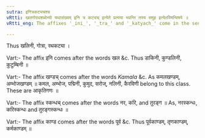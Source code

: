 ```yaml
---
sutra: इनित्रकट्यचश्च
vRtti: खलगोरथशब्देभ्यो यथासंख्यम् इनि त्र कट्यच् इत्येते प्रत्यया भवन्ति तस्य समुह इत्येतस्मिन्विषये ॥
vRtti_eng: The affixes '_ini_', '_tra_' and '_katyach_' come in the senses of 'collection thereof', respectively after the word '_khala_', '_go_' and '_ratha_'.

---
```

Thus खलिनी, गोत्रा, रथकट्या ।

Vart:- The affix इनि comes after the words खल &c. Thus डाकिनी, कुण्डलिनी, कुटुम्बिनी ॥

Vart:- The affix खण्डच् comes after the words _Kamala_ &c. As कमलखण्डम्, अम्भोजखण्डम् ॥ कमल, अम्भोज, पद्मिनी, कुमुद, सरोज्, नलिनी, कैरविणी belong to this class. These are आकृतिगणः ॥

Vart:- The affix स्कन्धच् comes after the words नर, करि, and तुरङ्ग ॥ As, नरस्कन्धः, करिस्कन्धः and तुरङ्गस्कन्धः ॥

Vart:- The affix काण्ड comes after the words पूर्व &c. Thus पूर्वकाण्डम्, तृणकाण्डम्, कर्मकाण्डम् ॥
